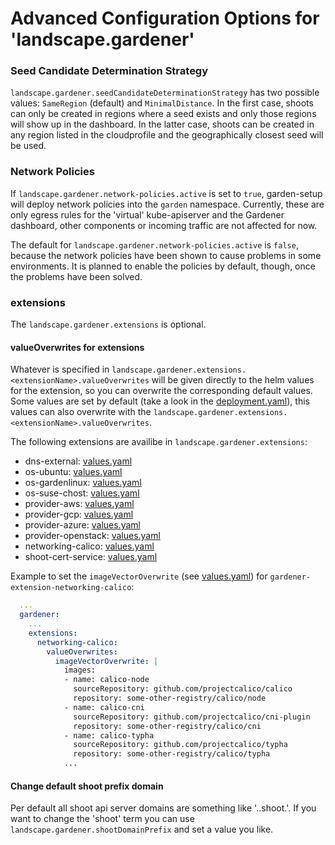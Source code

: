 # Advanced Configuration Options for 'landscape.gardener'

### Seed Candidate Determination Strategy
`landscape.gardener.seedCandidateDeterminationStrategy` has two possible values: `SameRegion` (default) and `MinimalDistance`. In the first case, shoots can only be created in regions where a seed exists and only those regions will show up in the dashboard. In the latter case, shoots can be created in any region listed in the cloudprofile and the geographically closest seed will be used.


### Network Policies
If `landscape.gardener.network-policies.active` is set to `true`, garden-setup will deploy network policies into the `garden` namespace. Currently, these are only egress rules for the 'virtual' kube-apiserver and the Gardener dashboard, other components or incoming traffic are not affected for now.

The default for `landscape.gardener.network-policies.active` is `false`, because the network policies have been shown to cause problems in some environments. It is planned to enable the policies by default, though, once the problems have been solved.

### extensions

The `landscape.gardener.extensions` is optional. 

#### valueOverwrites for extensions

Whatever is specified in `landscape.gardener.extensions.<extensionName>.valueOverwrites` will be given directly to the helm values for the extension, so you can overwrite the corresponding default values. 
Some values are set by default (take a look in the [deployment.yaml](../../components/gardener/extensions/deployment.yaml)), this values can also overwrite with the `landscape.gardener.extensions.<extensionName>.valueOverwrites`.

The following extensions are availibe in `landscape.gardener.extensions`:

- dns-external: [values.yaml](https://github.com/gardener/gardener-extension-shoot-dns-service/blob/master/charts/gardener-extension-shoot-dns-service/values.yaml)
- os-ubuntu: [values.yaml](https://github.com/gardener/gardener-extension-os-ubuntu/blob/master/charts/gardener-extension-os-ubuntu/values.yaml)
- os-gardenlinux: [values.yaml](https://github.com/gardener/gardener-extension-os-gardenlinux/blob/master/charts/gardener-extension-os-gardenlinux/values.yaml)
- os-suse-chost: [values.yaml](https://github.com/gardener/gardener-extension-os-suse-chost/blob/master/charts/gardener-extension-os-suse-chost/values.yaml)
- provider-aws: [values.yaml](https://github.com/gardener/gardener-extension-provider-aws/blob/master/charts/gardener-extension-provider-aws/values.yaml)
- provider-gcp: [values.yaml](https://github.com/gardener/gardener-extension-provider-gcp/blob/master/charts/gardener-extension-provider-gcp/values.yaml)
- provider-azure: [values.yaml](https://github.com/gardener/gardener-extension-provider-azure/blob/master/charts/gardener-extension-provider-azure/values.yaml)
- provider-openstack: [values.yaml](https://github.com/gardener/gardener-extension-provider-openstack/blob/master/charts/gardener-extension-provider-openstack/values.yaml)
- networking-calico: [values.yaml](https://github.com/gardener/gardener-extension-networking-calico/blob/master/charts/gardener-extension-networking-calico/values.yaml)
- shoot-cert-service: [values.yaml](https://github.com/gardener/gardener-extension-shoot-cert-service/blob/master/charts/gardener-extension-shoot-cert-service/values.yaml)

Example to set the `imageVectorOverwrite` (see [values.yaml](https://github.com/gardener/gardener-extension-networking-calico/blob/master/charts/gardener-extension-networking-calico/values.yaml#L7-L19)) for `gardener-extension-networking-calico`:

```yaml
  ...
  gardener:
    ...
    extensions:
      networking-calico:
        valueOverwrites:
          imageVectorOverwrite: |
            images:
            - name: calico-node
              sourceRepository: github.com/projectcalico/calico
              repository: some-other-registry/calico/node
            - name: calico-cni
              sourceRepository: github.com/projectcalico/cni-plugin
              repository: some-other-registry/calico/cni
            - name: calico-typha
              sourceRepository: github.com/projectcalico/typha
              repository: some-other-registry/calico/typha
            ...
```

#### Change default shoot prefix domain
Per default all shoot api server domains are something like '<clustername>.<project>.shoot.<basedomain>'. If you want to change the 'shoot' term you can use `landscape.gardener.shootDomainPrefix` and set a value you like.  
